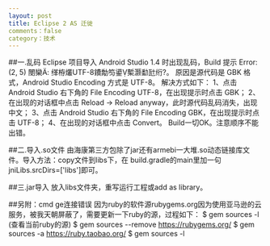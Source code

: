 ```yaml
---
layout: post
title: Eclipse 2 AS 迁徙
comments：false
category：技术
---
```


##一.乱码
 Eclipse 项目导入 Android Studio 1.4 时出现乱码，Build 提示
Error:(2, 5) 閿欒: 缂栫爜UTF-8鐨勪笉鍙槧灏勫瓧绗?。
原因是源代码是 GBK 格式，Android Studio Encoding 方式是 UTF-8。
解决方式如下：
1、点击 Android Studio 右下角的 File Encoding UTF-8，在出现提示时点击 GBK；
2、在出现的对话框中点击 Reload -> Reload anyway，此时源代码乱码消失，出现中文；
3、点击 Android Studio 右下角的 File Encoding GBK，在出现提示时点击 UTF-8；
4、在出现的对话框中点击 Convert。
Build一切OK。注意顺序不能出错。

##二.导入.so文件
由海康第三方包除了jar还有armebi一大堆.so动态链接库文件。导入方法：copy文件到libs下，在
build.gradle的main里加一句jniLibs.srcDirs=['libs']即可。

##三.jar导入
放入libs文件夹，重写运行工程或add as library。

##另附：cmd ge连接错误 
因为ruby的软件源rubygems.org因为使用亚马逊的云服务，被我天朝屏蔽了，需要更新一下ruby的源，过程如下：
$ gem sources -l (查看当前ruby的源)
$ gem sources --remove https://rubygems.org/
$ gem sources -a https://ruby.taobao.org/
$ gem sources -l
